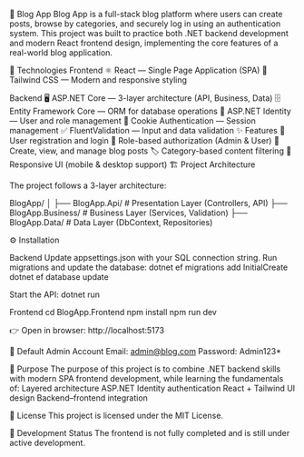 📖 Blog App
Blog App is a full-stack blog platform where users can create posts, browse by categories, and securely log in using an authentication system.
This project was built to practice both .NET backend development and modern React frontend design, implementing the core features of a real-world blog application.

🚀 Technologies
Frontend
⚛️ React
 — Single Page Application (SPA)
🎨 Tailwind CSS
 — Modern and responsive styling

Backend
🖥️ ASP.NET Core — 3-layer architecture (API, Business, Data)
🗄️ Entity Framework Core — ORM for database operations
🔑 ASP.NET Identity — User and role management
🍪 Cookie Authentication — Session management
✅ FluentValidation — Input and data validation
✨ Features
👤 User registration and login
🔐 Role-based authorization (Admin & User)
📝 Create, view, and manage blog posts
🏷️ Category-based content filtering
📱 Responsive UI (mobile & desktop support)
🏗️ Project Architecture

The project follows a 3-layer architecture:

BlogApp/
│
├── BlogApp.Api/               # Presentation Layer (Controllers, API)
├── BlogApp.Business/          # Business Layer (Services, Validation)
├── BlogApp.Data/              # Data Layer (DbContext, Repositories)

⚙️ Installation

Backend
Update appsettings.json with your SQL connection string.
Run migrations and update the database:
dotnet ef migrations add InitialCreate
dotnet ef database update

Start the API:
dotnet run

Frontend
cd BlogApp.Frontend
npm install
npm run dev

👉 Open in browser: http://localhost:5173

🔑 Default Admin Account
Email: admin@blog.com
Password: Admin123*

🎯 Purpose
The purpose of this project is to combine .NET backend skills with modern SPA frontend development, while learning the fundamentals of:
Layered architecture
ASP.NET Identity authentication
React + Tailwind UI design
Backend–frontend integration

📄 License
This project is licensed under the MIT License.

🚧 Development Status
The frontend is not fully completed and is still under active development.
